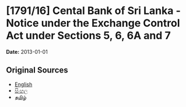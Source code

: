 # [1791/16] Cental Bank of Sri Lanka - Notice under the Exchange Control Act under Sections 5, 6, 6A and 7

**Date:** 2013-01-01

## Original Sources

- [English](https://documents.gov.lk/view/extra-gazettes/2013/1/1791-16_E.pdf)
- [සිංහල](https://documents.gov.lk/view/extra-gazettes/2013/1/1791-16_S.pdf)
- [தமிழ்](https://documents.gov.lk/view/extra-gazettes/2013/1/1791-16_T.pdf)
